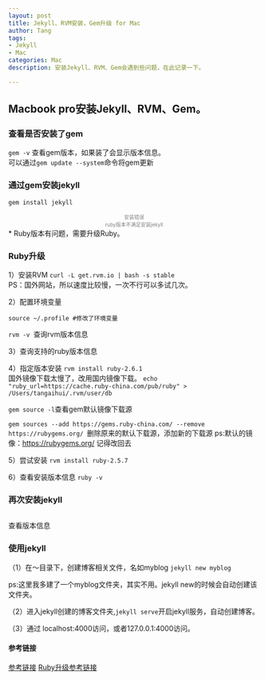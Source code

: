 ```yaml
---
layout: post
title: Jekyll、RVM安装，Gem升级 for Mac
author: Tang
tags:
- Jekyll
- Mac
categories: Mac
description: 安装Jekyll、RVM、Gem会遇到些问题，在此记录一下。

---
```




## Macbook pro安装Jekyll、RVM、Gem。


### 查看是否安装了gem

`gem -v`
查看gem版本，如果装了会显示版本信息。
<img src="https://wx4.sinaimg.cn/mw690/bc83ecb9gy1glipjhef1qj20vo046q5e.jpg" style="zoom:80%;display:block;margin:auto" alt="" />
可以通过`gem update --system`命令将gem更新

### 通过gem安装jekyll

`gem install jekyll`
<img src="https://wx2.sinaimg.cn/mw690/bc83ecb9gy1glipgid17dj20oo02kabb.jpg" style="zoom:80%;display:block;margin:auto" alt="" />
<div align="center" ><font size="1.5" color="gray">安装错误</font></div>

<img src="https://wx3.sinaimg.cn/mw690/bc83ecb9gy1glipiyisa5j20s2020t9u.jpg" style="zoom:80%;display:block;margin:auto" alt="" />
<div align="center" ><font size="1.5" color="gray">ruby版本不满足安装jekyll</font></div>
* Ruby版本有问题，需要升级Ruby。

### Ruby升级

1）安装RVM
`curl -L get.rvm.io | bash -s stable `
<img src="https://wx4.sinaimg.cn/mw690/bc83ecb9gy1glipjcv003j20wq0j0gxo.jpg" style="zoom:80%;display:block;margin:auto" alt="" />
PS：国外网站，所以速度比较慢，一次不行可以多试几次。

2）配置环境变量

`source ~/.profile #修改了环境变量`

 `rvm -v `查询rvm版本信息
<img src="https://wx3.sinaimg.cn/mw690/bc83ecb9gy1glipjlccuqj20wu03idhv.jpg" style="zoom:80%;display:block;margin:auto" alt="" />

3）查询支持的ruby版本信息
<img src="https://wx3.sinaimg.cn/mw690/bc83ecb9gy1glipj704m3j20wq0ggdmk.jpg" style="zoom:80%;display:block;margin:auto" alt="" />

4）指定版本安装
`rvm install ruby-2.6.1 `
<img src="https://wx3.sinaimg.cn/mw690/bc83ecb9gy1glipk87y92j20x406iq73.jpg" style="zoom:80%;display:block;margin:auto" alt="" />
国外镜像下载太慢了，改用国内镜像下载。
```echo "ruby_url=https://cache.ruby-china.com/pub/ruby" > /Users/tangaihui/.rvm/user/db```

`gem source -l`查看gem默认镜像下载源

`gem sources --add https://gems.ruby-china.com/ --remove https://rubygems.org/ `删除原来的默认下载源，添加新的下载源
ps:默认的镜像：<a>https://rubygems.org/ </a>记得改回去

5）尝试安装
`rvm install ruby-2.5.7 `
<img src="https://wx4.sinaimg.cn/mw690/bc83ecb9gy1glipkmtb19j20ws0rk7m4.jpg" style="zoom:80%;display:block;margin:auto" alt="" />

6）查看安装版本信息
`ruby -v`
<img src="https://wx3.sinaimg.cn/mw690/bc83ecb9gy1glipgqw44fj20o401yjsg.jpg" style="zoom:80%;display:block;margin:auto" alt="" />

### 再次安装jekyll

<img src="https://wx1.sinaimg.cn/mw690/bc83ecb9gy1glipkbw3xjj20lu04w0uu.jpg" style="zoom:80%;display:block;margin:auto" alt="" />

查看版本信息
<img src="https://wx2.sinaimg.cn/mw690/bc83ecb9gy1glipkf41jnj20ie026gmc.jpg" style="zoom:80%;display:block;margin:auto" alt=""/>

### 使用jekyll

（1）在～目录下，创建博客相关文件，名如myblog
`jekyll new myblog `

<img src="https://wx3.sinaimg.cn/mw690/bc83ecb9gy1glipgmpflgj21160f4dsg.jpg" style="zoom:80%;display:block;margin:auto" alt="" />
ps:这里我多建了一个myblog文件夹，其实不用。jekyll new的时候会自动创建该文件夹。

（2）进入jekyll创建的博客文件夹,`jekyll serve`开启jekyll服务，自动创建博客。
<img src="https://wx3.sinaimg.cn/mw690/bc83ecb9gy1glipfyv4hqj20pq08yq7y.jpg" style="zoom:80%;display:block;margin:auto" alt="" />

（3）通过 localhost:4000访问，或者127.0.0.1:4000访问。
<img src="https://wx4.sinaimg.cn/mw690/bc83ecb9gy1glipge55b6j20h00fgdgn.jpg" style="zoom:60%;display:block;margin:auto" alt="" />

#### 参考链接
[参考链接](https://www.dazhuanlan.com/2019/10/21/5dad89218055f/)
[Ruby升级参考链接](https://jingyan.baidu.com/article/948f5924f0fd43d80ff5f9b7.html)

